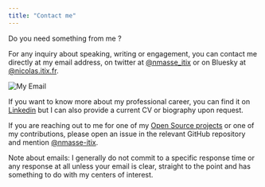 ```yaml
---
title: "Contact me"
---
```


Do you need something from me ?

For any inquiry about speaking, writing or engagement, you can contact me directly at my email address, on twitter at [@nmasse_itix](https://twitter.com/nmasse_itix) or on Bluesky at [@nicolas.itix.fr](https://bsky.app/profile/nicolas.itix.fr).

![My Email](/images/my-email.png)

If you want to know more about my professional career, you can find it on [Linkedin](https://www.linkedin.com/in/nicolasmasse/) but I can also provide a current CV or biography upon request.

If you are reaching out to me for one of my [Open Source projects](https://github.com/nmasse-itix?tab=repositories)
or one of my contributions, please open an issue in the relevant GitHub repository
and mention [@nmasse-itix](https://github.com/nmasse-itix/).

Note about emails: I generally do not commit to a specific response time or any response at all
unless your email is clear, straight to the point and has something to do with my centers of
interest.
